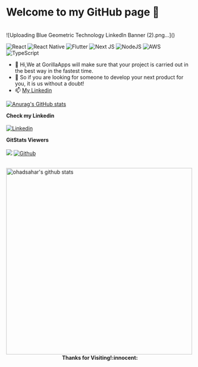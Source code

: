 # Welcome to my GitHub page :wave:
<br>
![Uploading Blue Geometric Technology LinkedIn Banner (2).png…]()

![React](https://img.shields.io/badge/react-%2320232a.svg?style=for-the-badge&logo=react&logoColor=%2361DAFB)
![React Native](https://img.shields.io/badge/react_native-%2320232a.svg?style=for-the-badge&logo=react&logoColor=%2361DAFB)
![Flutter](https://img.shields.io/badge/Flutter-%2302569B.svg?style=for-the-badge&logo=Flutter&logoColor=white)
![Next JS](https://img.shields.io/badge/Next-black?style=for-the-badge&logo=next.js&logoColor=white)
![NodeJS](https://img.shields.io/badge/node.js-6DA55F?style=for-the-badge&logo=node.js&logoColor=white)
![AWS](https://img.shields.io/badge/AWS-%23FF9900.svg?style=for-the-badge&logo=amazon-aws&logoColor=white)
![TypeScript](https://img.shields.io/badge/typescript-%23007ACC.svg?style=for-the-badge&logo=typescript&logoColor=white)

- 👋 Hi,We at GorillaApps will make sure that your project is carried out in the best way in the fastest time.
- 👀 So if you are looking for someone to develop your next product for you, it is us without a doubt!
- 📫 [My Linkedin](https://www.linkedin.com/in/ohad-sahar-b2a7a9129/)

[![Anurag's GitHub stats](https://github-readme-stats.vercel.app/api?username=GorillasApps&show_icons=true&theme=radical)](https://github.com/anuraghazra/github-readme-stats)

<!---
GorillasApps/GorillasApps is a ✨ special ✨ repository because its `README.md` (this file) appears on your GitHub profile.
You can click the Preview link to take a look at your changes.
--->


**Check my Linkedin**<br><br>
[![Linkedin](https://img.shields.io/badge/-OhadSahar-blue?style=flat&logo=Linkedin&logoColor=white)](https://www.linkedin.com/in/ohad-sahar-b2a7a9129/)

**GitStats Viewers**<br><br>
![](https://komarev.com/ghpvc/?username=OhadSahar&style=flat)
[![Github](https://img.shields.io/badge/-OhadSahar-black?style=flat&labelColor=black&logo=github&logoColor=white)](https://gitstats.me/ohadsahar)

<br>
  <a href="https://gitstats.me/ohadsahar">
    <img width="500" height="auto" align="left" alt="ohadsahar's github stats" 
         src="https://github-readme-stats.vercel.app/api?username=ohadsahar&show_icons=true&theme=algolia&count_private=true&include_all_commits=true" />
  </a>
<br><br><br><br><br><br><br><br><br><br>
<h4 align="center"> Thanks for Visiting!:innocent:</h4>
